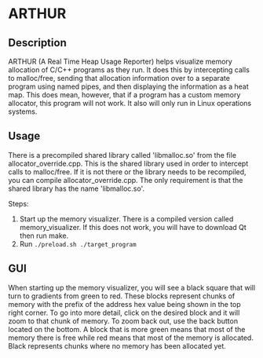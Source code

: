 # ARTHUR
## Description
ARTHUR (A Real Time Heap Usage Reporter) helps visualize memory allocation of C/C++ programs as they run. It does this by intercepting calls to malloc/free, sending that allocation information over to a separate program using named pipes, and then displaying the information as a heat map.
This does mean, however, that if a program has a custom memory allocator, this program will not work. It also will only run in Linux operations systems.

## Usage
There is a precompiled shared library called 'libmalloc.so' from the file allocator_override.cpp. This is the shared library used in order to intercept calls to malloc/free. If it is not there or the library needs to be recompiled, you can compile allocator_override.cpp. The only requirement is that the shared library has the name 'libmalloc.so'.

Steps:

1) Start up the memory visualizer. There is a compiled version called memory_visualizer. If this does not work, you will have to download Qt then run make.
2) Run ```./preload.sh ./target_program```

## GUI
When starting up the memory visualizer, you will see a black square that will turn to gradients from green to red. These blocks represent chunks of memory with the prefix of the address hex value being shown in the top right corner. 
To go into more detail, click on the desired block and it will zoom to that chunk of memory. To zoom back out, use the back button located on the bottom.
A block that is more green means that most of the memory there is free while red means that most of the memory is allocated. Black represents chunks where no memory has been allocated yet.
